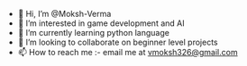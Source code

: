 - 👋 Hi, I’m @Moksh-Verma
- 👀 I’m interested in game development and AI
- 🌱 I’m currently learning python language
- 💞️ I’m looking to collaborate on beginner level projects
- 📫 How to reach me :- email me at vmoksh326@gmail.com

<!---
Moksh-Verma/Moksh-Verma is a ✨ special ✨ repository because its `README.md` (this file) appears on your GitHub profile.
You can click the Preview link to take a look at your changes.
--->
